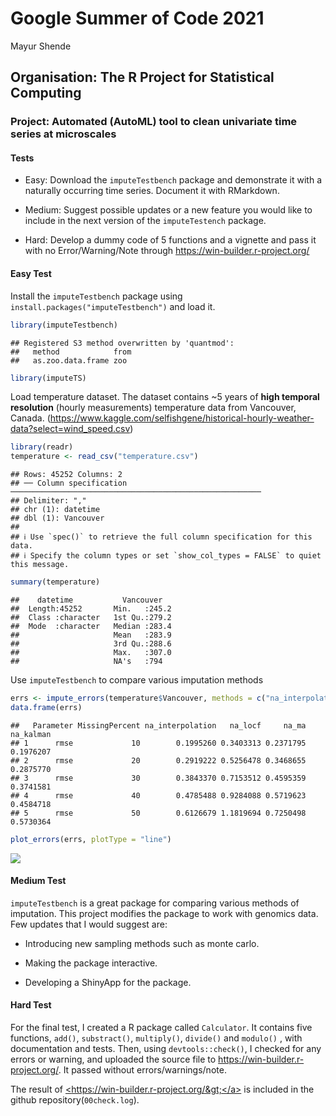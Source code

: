 Google Summer of Code 2021
================
Mayur Shende

## Organisation: The R Project for Statistical Computing

### Project: Automated (AutoML) tool to clean univariate time series at microscales

#### Tests

-   Easy: Download the `imputeTestbench` package and demonstrate it with
    a naturally occurring time series. Document it with RMarkdown.

-   Medium: Suggest possible updates or a new feature you would like to
    include in the next version of the `imputeTestench` package.

-   Hard: Develop a dummy code of 5 functions and a vignette and pass it
    with no Error/Warning/Note through
    <https://win-builder.r-project.org/>

#### Easy Test

Install the `imputeTestbench` package using
`install.packages("imputeTestbench")` and load it.

``` r
library(imputeTestbench)
```

    ## Registered S3 method overwritten by 'quantmod':
    ##   method            from
    ##   as.zoo.data.frame zoo

``` r
library(imputeTS)
```

Load temperature dataset. The dataset contains \~5 years of **high
temporal resolution** (hourly measurements) temperature data from
Vancouver, Canada.
(<https://www.kaggle.com/selfishgene/historical-hourly-weather-data?select=wind_speed.csv>)

``` r
library(readr)
temperature <- read_csv("temperature.csv")
```

    ## Rows: 45252 Columns: 2
    ## ── Column specification ────────────────────────────────────────────────────────
    ## Delimiter: ","
    ## chr (1): datetime
    ## dbl (1): Vancouver
    ## 
    ## ℹ Use `spec()` to retrieve the full column specification for this data.
    ## ℹ Specify the column types or set `show_col_types = FALSE` to quiet this message.

``` r
summary(temperature)
```

    ##    datetime           Vancouver    
    ##  Length:45252       Min.   :245.2  
    ##  Class :character   1st Qu.:279.2  
    ##  Mode  :character   Median :283.4  
    ##                     Mean   :283.9  
    ##                     3rd Qu.:288.6  
    ##                     Max.   :307.0  
    ##                     NA's   :794

Use `imputeTestbench` to compare various imputation methods

``` r
errs <- impute_errors(temperature$Vancouver, methods = c("na_interpolation", "na_locf", "na_ma", "na_kalman"), missPercentFrom = 10, missPercentTo = 50)
data.frame(errs)
```

    ##   Parameter MissingPercent na_interpolation   na_locf     na_ma na_kalman
    ## 1      rmse             10        0.1995260 0.3403313 0.2371795 0.1976207
    ## 2      rmse             20        0.2919222 0.5256478 0.3468655 0.2875770
    ## 3      rmse             30        0.3843370 0.7153512 0.4595359 0.3741581
    ## 4      rmse             40        0.4785488 0.9284088 0.5719623 0.4584718
    ## 5      rmse             50        0.6126679 1.1819694 0.7250498 0.5730364

``` r
plot_errors(errs, plotType = "line")
```

![](proposal_files/figure-gfm/unnamed-chunk-3-1.png)<!-- -->

#### Medium Test

`imputeTestbench` is a great package for comparing various methods of
imputation. This project modifies the package to work with genomics
data. Few updates that I would suggest are:

-   Introducing new sampling methods such as monte carlo.

-   Making the package interactive.

-   Developing a ShinyApp for the package.

#### Hard Test

For the final test, I created a R package called `Calculator`. It
contains five functions, `add()`, `substract()`, `multiply()`,
`divide()` and `modulo()` , with documentation and tests. Then, using
`devtools::check()`, I checked for any errors or warning, and uploaded
the source file to <https://win-builder.r-project.org/>. It passed
without errors/warnings/note.

The result of <a href="https://win-builder.r-project.org/"
class="uri">&lt;https://win-builder.r-project.org/&gt;</a> is included
in the github repository(`00check.log`).
